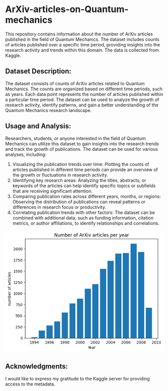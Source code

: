 # ArXiv-articles-on-Quantum-mechanics
This repository contains information about the number of ArXiv articles published in the field of Quantum Mechanics. The dataset includes counts of articles published over a specific time period, providing insights into the research activity and trends within this domain. The data is collected from Kaggle.

Dataset Description:
--------------------------------------
The dataset consists of counts of ArXiv articles related to Quantum Mechanics. The counts are organized based on different time periods, such as years. Each data point represents the number of articles published within a particular time period. The dataset can be used to analyze the growth of research activity, identify patterns, and gain a better understanding of the Quantum Mechanics research landscape.

Usage and Analysis:
--------------------------------------
Researchers, students, or anyone interested in the field of Quantum Mechanics can utilize this dataset to gain insights into the research trends and track the growth of publications. The dataset can be used for various analyses, including:

1. Visualizing the publication trends over time: Plotting the counts of articles published in different time periods can provide an overview of the growth or fluctuations in research activity.
2. Identifying key research areas: Analyzing the titles, abstracts, or keywords of the articles can help identify specific topics or subfields that are receiving significant attention.
3. Comparing publication rates across different years, months, or regions: Observing the distribution of publications can reveal patterns or differences in research focus or productivity.
4. Correlating publication trends with other factors: The dataset can be combined with additional data, such as funding information, citation metrics, or author affiliations, to identify relationships and correlations.

![Image](graph1.png)

Acknowledgments:
--------------------------------------
I would like to express my gratitude to the Kaggle server for providing access to the metadata.
